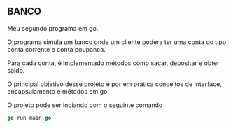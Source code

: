 ## BANCO

Meu segundo programa em go.

O programa simula um banco onde um cliente podera ter uma conta do tipo conta corrente e conta poupanca.

Para cada conta, é implementado métodos como sacar, depositar e obter saldo.

O principal objetivo desse projeto é por em pratica conceitos de interface, encapsulamento e métodos em go.


O projeto pode ser inciando com o seguinte comando
```go
go run main.go
```